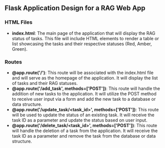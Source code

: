 ## Flask Application Design for a RAG Web App

### HTML Files

- **index.html**: The main page of the application that will display the RAG status of tasks. This file will include HTML elements to render a table or list showcasing the tasks and their respective statuses (Red, Amber, Green).

### Routes

- **@app.route('/')**: This route will be associated with the index.html file and will serve as the homepage of the application. It will display the list of tasks and their RAG statuses.
- **@app.route('/add_task', methods=['POST'])**: This route will handle the addition of new tasks to the application. It will utilize the POST method to receive user input via a form and add the new task to a database or data structure.
- **@app.route('/update_task/<task_id>', methods=['POST'])**: This route will be used to update the status of an existing task. It will receive the task ID as a parameter and update the status based on user input.
- **@app.route('/delete_task/<task_id>', methods=['POST'])**: This route will handle the deletion of a task from the application. It will receive the task ID as a parameter and remove the task from the database or data structure.